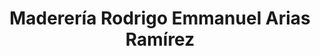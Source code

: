 ---
title: "Maderería Rodrigo Emmanuel Arias Ramírez"
url: /oaxaca-de-juarez/madereria-rodrigo-emmanuel-arias-ramirez/
shop: madera
---
